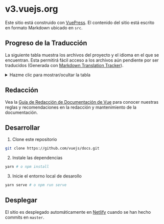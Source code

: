 # v3.vuejs.org

Este sitio está construido con [VuePress](https://vuepress.vuejs.org/). El contenido del sitio está escrito en formato Markdown ubicado en `src`.

## Progreso de la Traducción

La siguiente tabla muestra los archivos del proyecto y el idioma en el que se encuentran. Esta permitirá fácil acceso a los archivos aún pendiente por ser traducidos (Generada con [Markdown Translation Tracker](https://github.com/lagp0310/markdown-docs-translation-tracker)).

<details>
  <summary>Hazme clic para mostrar/ocultar la tabla</summary>

  | Filename | Language
  |---|---|
  |[src/README.md](src/README.md)|Spanish :white_check_mark:|
  |[src/api/application-api.md](src/api/application-api.md)|Spanish :white_check_mark:|
  |[src/api/application-config.md](src/api/application-config.md)|Spanish :white_check_mark:|
  |[src/api/basic-reactivity.md](src/api/basic-reactivity.md)|Spanish :white_check_mark:|
  |[src/api/built-in-components.md](src/api/built-in-components.md)|Spanish :white_check_mark:|
  |[src/api/composition-api.md](src/api/composition-api.md)|Spanish :white_check_mark:|
  |[src/api/computed-watch-api.md](src/api/computed-watch-api.md)|Spanish :white_check_mark:|
  |[src/api/directives.md](src/api/directives.md)|Spanish :white_check_mark:|
  |[src/api/effect-scope.md](src/api/effect-scope.md)|Spanish :white_check_mark:|
  |[src/api/global-api.md](src/api/global-api.md)|Spanish :white_check_mark:|
  |[src/api/index.md](src/api/index.md)|Spanish :white_check_mark:|
  |[src/api/instance-methods.md](src/api/instance-methods.md)|Spanish :white_check_mark:|
  |[src/api/instance-properties.md](src/api/instance-properties.md)|Spanish :white_check_mark:|
  |[src/api/options-api.md](src/api/options-api.md)|Spanish :white_check_mark:|
  |[src/api/options-assets.md](src/api/options-assets.md)|Spanish :white_check_mark:|
  |[src/api/options-composition.md](src/api/options-composition.md)|Spanish :white_check_mark:|
  |[src/api/options-data.md](src/api/options-data.md)|Spanish :white_check_mark:|
  |[src/api/options-dom.md](src/api/options-dom.md)|Spanish :white_check_mark:|
  |[src/api/options-lifecycle-hooks.md](src/api/options-lifecycle-hooks.md)|Spanish :white_check_mark:|
  |[src/api/options-misc.md](src/api/options-misc.md)|Spanish :white_check_mark:|
  |[src/api/reactivity-api.md](src/api/reactivity-api.md)|Spanish :white_check_mark:|
  |[src/api/refs-api.md](src/api/refs-api.md)|Spanish :white_check_mark:|
  |[src/api/sfc-script-setup.md](src/api/sfc-script-setup.md)|Spanish :white_check_mark:|
  |[src/api/sfc-spec.md](src/api/sfc-spec.md)|Spanish :white_check_mark:|
  |[src/api/sfc-style.md](src/api/sfc-style.md)|Spanish :white_check_mark:|
  |[src/api/sfc-tooling.md](src/api/sfc-tooling.md)|Spanish :white_check_mark:|
  |[src/api/special-attributes.md](src/api/special-attributes.md)|Spanish :white_check_mark:|
  |[src/examples/commits.md](src/examples/commits.md)|Spanish :white_check_mark:|
  |[src/examples/elastic-header.md](src/examples/elastic-header.md)|Spanish :white_check_mark:|
  |[src/examples/grid-component.md](src/examples/grid-component.md)|Spanish :white_check_mark:|
  |[src/examples/markdown.md](src/examples/markdown.md)|Spanish :white_check_mark:|
  |[src/examples/modal.md](src/examples/modal.md)|Spanish :white_check_mark:|
  |[src/examples/select2.md](src/examples/select2.md)|Spanish :white_check_mark:|
  |[src/examples/svg.md](src/examples/svg.md)|Spanish :white_check_mark:|
  |[src/examples/todomvc.md](src/examples/todomvc.md)|Spanish :white_check_mark:|
  |[src/examples/tree-view.md](src/examples/tree-view.md)|Spanish :white_check_mark:|
  |[src/guide/change-detection.md](src/guide/change-detection.md)|Spanish :white_check_mark:|
  |[src/guide/class-and-style.md](src/guide/class-and-style.md)|Spanish :white_check_mark:|
  |[src/guide/component-attrs.md](src/guide/component-attrs.md)|Spanish :white_check_mark:|
  |[src/guide/component-basics.md](src/guide/component-basics.md)|Spanish :white_check_mark:|
  |[src/guide/component-custom-events.md](src/guide/component-custom-events.md)|Spanish :white_check_mark:|
  |[src/guide/component-dynamic-async.md](src/guide/component-dynamic-async.md)|Spanish :white_check_mark:|
  |[src/guide/component-edge-cases.md](src/guide/component-edge-cases.md)|Spanish :white_check_mark:|
  |[src/guide/component-props.md](src/guide/component-props.md)|Spanish :white_check_mark:|
  |[src/guide/component-provide-inject.md](src/guide/component-provide-inject.md)|Spanish :white_check_mark:|
  |[src/guide/component-registration.md](src/guide/component-registration.md)|Spanish :white_check_mark:|
  |[src/guide/component-slots.md](src/guide/component-slots.md)|Spanish :white_check_mark:|
  |[src/guide/component-template-refs.md](src/guide/component-template-refs.md)|Spanish :white_check_mark:|
  |[src/guide/composition-api-introduction.md](src/guide/composition-api-introduction.md)|Spanish :white_check_mark:|
  |[src/guide/composition-api-lifecycle-hooks.md](src/guide/composition-api-lifecycle-hooks.md)|Spanish :white_check_mark:|
  |[src/guide/composition-api-provide-inject.md](src/guide/composition-api-provide-inject.md)|Spanish :white_check_mark:|
  |[src/guide/composition-api-setup.md](src/guide/composition-api-setup.md)|Spanish :white_check_mark:|
  |[src/guide/composition-api-template-refs.md](src/guide/composition-api-template-refs.md)|Spanish :white_check_mark:|
  |[src/guide/computed.md](src/guide/computed.md)|Spanish :white_check_mark:|
  |[src/guide/conditional.md](src/guide/conditional.md)|Spanish :white_check_mark:|
  |[src/guide/custom-directive.md](src/guide/custom-directive.md)|Spanish :white_check_mark:|
  |[src/guide/data-methods.md](src/guide/data-methods.md)|Spanish :white_check_mark:|
  |[src/guide/events.md](src/guide/events.md)|Spanish :white_check_mark:|
  |[src/guide/forms.md](src/guide/forms.md)|Spanish :white_check_mark:|
  |[src/guide/installation.md](src/guide/installation.md)|Spanish :white_check_mark:|
  |[src/guide/instance.md](src/guide/instance.md)|Spanish :white_check_mark:|
  |[src/guide/introduction.md](src/guide/introduction.md)|Spanish :white_check_mark:|
  |[src/guide/list.md](src/guide/list.md)|Spanish :white_check_mark:|
  |[src/guide/migration/array-refs.md](src/guide/migration/array-refs.md)|Spanish :white_check_mark:|
  |[src/guide/migration/async-components.md](src/guide/migration/async-components.md)|Spanish :white_check_mark:|
  |[src/guide/migration/attribute-coercion.md](src/guide/migration/attribute-coercion.md)|Spanish :white_check_mark:|
  |[src/guide/migration/attrs-includes-class-style.md](src/guide/migration/attrs-includes-class-style.md)|Spanish :white_check_mark:|
  |[src/guide/migration/children.md](src/guide/migration/children.md)|Spanish :white_check_mark:|
  |[src/guide/migration/custom-directives.md](src/guide/migration/custom-directives.md)|Spanish :white_check_mark:|
  |[src/guide/migration/introduction.md](src/guide/migration/introduction.md)|Spanish :white_check_mark:|
  |[src/guide/migration/migration-build.md](src/guide/migration/migration-build.md)|Spanish :white_check_mark:|
  |[src/guide/mixins.md](src/guide/mixins.md)|Spanish :white_check_mark:|
  |[src/guide/mobile.md](src/guide/mobile.md)|Spanish :white_check_mark:|
  |[src/guide/optimizations.md](src/guide/optimizations.md)|Spanish :white_check_mark:|
  |[src/guide/plugins.md](src/guide/plugins.md)|Spanish :white_check_mark:|
  |[src/guide/reactivity-computed-watchers.md](src/guide/reactivity-computed-watchers.md)|Spanish :white_check_mark:|
  |[src/guide/reactivity-fundamentals.md](src/guide/reactivity-fundamentals.md)|Spanish :white_check_mark:|
  |[src/guide/reactivity.md](src/guide/reactivity.md)|Spanish :white_check_mark:|
  |[src/guide/render-function.md](src/guide/render-function.md)|Spanish :white_check_mark:|
  |[src/guide/routing.md](src/guide/routing.md)|Spanish :white_check_mark:|
  |[src/guide/security.md](src/guide/security.md)|Spanish :white_check_mark:|
  |[src/guide/single-file-component.md](src/guide/single-file-component.md)|Spanish :white_check_mark:|
  |[src/guide/ssr.md](src/guide/ssr.md)|Spanish :white_check_mark:|
  |[src/guide/state-management.md](src/guide/state-management.md)|Spanish :white_check_mark:|
  |[src/guide/teleport.md](src/guide/teleport.md)|Spanish :white_check_mark:|
  |[src/guide/template-syntax.md](src/guide/template-syntax.md)|Spanish :white_check_mark:|
  |[src/guide/testing.md](src/guide/testing.md)|Spanish :white_check_mark:|
  |[src/guide/tooling/deployment.md](src/guide/tooling/deployment.md)|Spanish :white_check_mark:|
  |[src/guide/transitions-enterleave.md](src/guide/transitions-enterleave.md)|Spanish :white_check_mark:|
  |[src/guide/transitions-list.md](src/guide/transitions-list.md)|Spanish :white_check_mark:|
  |[src/guide/transitions-overview.md](src/guide/transitions-overview.md)|Spanish :white_check_mark:|
  |[src/guide/transitions-state.md](src/guide/transitions-state.md)|Spanish :white_check_mark:|
  |[src/guide/typescript-support.md](src/guide/typescript-support.md)|Spanish :white_check_mark:|
  |[src/guide/web-components.md](src/guide/web-components.md)|Spanish :white_check_mark:|
  |[src/search/README.md](src/search/README.md)|Spanish :white_check_mark:|
  |[src/style-guide/README.md](src/style-guide/README.md)|Spanish :white_check_mark:|
  |[src/.vuepress/theme/README.md](src/.vuepress/theme/README.md)|English :x:|
  |[src/coc/index.md](src/coc/index.md)|English :x:|
  |[src/community/join.md](src/community/join.md)|English :x:|
  |[src/community/partners.md](src/community/partners.md)|English :x:|
  |[src/community/team.md](src/community/team.md)|English :x:|
  |[src/community/themes.md](src/community/themes.md)|English :x:|
  |[src/cookbook/automatic-global-registration-of-base-components.md](src/cookbook/automatic-global-registration-of-base-components.md)|English :x:|
  |[src/cookbook/debugging-in-vscode.md](src/cookbook/debugging-in-vscode.md)|English :x:|
  |[src/cookbook/editable-svg-icons.md](src/cookbook/editable-svg-icons.md)|English :x:|
  |[src/cookbook/index.md](src/cookbook/index.md)|English :x:|
  |[src/guide/a11y-basics.md](src/guide/a11y-basics.md)|English :x:|
  |[src/guide/a11y-resources.md](src/guide/a11y-resources.md)|English :x:|
  |[src/guide/a11y-semantics.md](src/guide/a11y-semantics.md)|English :x:|
  |[src/guide/a11y-standards.md](src/guide/a11y-standards.md)|English :x:|
  |[src/guide/contributing/doc-style-guide.md](src/guide/contributing/doc-style-guide.md)|English :x:|
  |[src/guide/contributing/translations.md](src/guide/contributing/translations.md)|English :x:|
  |[src/guide/contributing/writing-guide.md](src/guide/contributing/writing-guide.md)|English :x:|
  |[src/guide/migration/custom-elements-interop.md](src/guide/migration/custom-elements-interop.md)|English :x:|
  |[src/guide/migration/data-option.md](src/guide/migration/data-option.md)|English :x:|
  |[src/guide/migration/emits-option.md](src/guide/migration/emits-option.md)|English :x:|
  |[src/guide/migration/events-api.md](src/guide/migration/events-api.md)|English :x:|
  |[src/guide/migration/filters.md](src/guide/migration/filters.md)|English :x:|
  |[src/guide/migration/fragments.md](src/guide/migration/fragments.md)|English :x:|
  |[src/guide/migration/functional-components.md](src/guide/migration/functional-components.md)|English :x:|
  |[src/guide/migration/global-api-treeshaking.md](src/guide/migration/global-api-treeshaking.md)|English :x:|
  |[src/guide/migration/global-api.md](src/guide/migration/global-api.md)|English :x:|
  |[src/guide/migration/inline-template-attribute.md](src/guide/migration/inline-template-attribute.md)|English :x:|
  |[src/guide/migration/key-attribute.md](src/guide/migration/key-attribute.md)|English :x:|
  |[src/guide/migration/keycode-modifiers.md](src/guide/migration/keycode-modifiers.md)|English :x:|
  |[src/guide/migration/listeners-removed.md](src/guide/migration/listeners-removed.md)|English :x:|
  |[src/guide/migration/mount-changes.md](src/guide/migration/mount-changes.md)|English :x:|
  |[src/guide/migration/props-data.md](src/guide/migration/props-data.md)|English :x:|
  |[src/guide/migration/props-default-this.md](src/guide/migration/props-default-this.md)|English :x:|
  |[src/guide/migration/render-function-api.md](src/guide/migration/render-function-api.md)|English :x:|
  |[src/guide/migration/slots-unification.md](src/guide/migration/slots-unification.md)|English :x:|
  |[src/guide/migration/suspense.md](src/guide/migration/suspense.md)|English :x:|
  |[src/guide/migration/transition-as-root.md](src/guide/migration/transition-as-root.md)|English :x:|
  |[src/guide/migration/transition-group.md](src/guide/migration/transition-group.md)|English :x:|
  |[src/guide/migration/transition.md](src/guide/migration/transition.md)|English :x:|
  |[src/guide/migration/v-bind.md](src/guide/migration/v-bind.md)|English :x:|
  |[src/guide/migration/v-if-v-for.md](src/guide/migration/v-if-v-for.md)|English :x:|
  |[src/guide/migration/v-model.md](src/guide/migration/v-model.md)|English :x:|
  |[src/guide/migration/v-on-native-modifier-removed.md](src/guide/migration/v-on-native-modifier-removed.md)|English :x:|
  |[src/guide/migration/vnode-lifecycle-events.md](src/guide/migration/vnode-lifecycle-events.md)|English :x:|
  |[src/guide/migration/watch.md](src/guide/migration/watch.md)|English :x:|
  |[src/guide/ssr/build-config.md](src/guide/ssr/build-config.md)|English :x:|
  |[src/guide/ssr/getting-started.md](src/guide/ssr/getting-started.md)|English :x:|
  |[src/guide/ssr/hydration.md](src/guide/ssr/hydration.md)|English :x:|
  |[src/guide/ssr/introduction.md](src/guide/ssr/introduction.md)|English :x:|
  |[src/guide/ssr/routing.md](src/guide/ssr/routing.md)|English :x:|
  |[src/guide/ssr/server.md](src/guide/ssr/server.md)|English :x:|
  |[src/guide/ssr/structure.md](src/guide/ssr/structure.md)|English :x:|
  |[src/guide/ssr/universal.md](src/guide/ssr/universal.md)|English :x:|
  |[src/support-vuejs/README.md](src/support-vuejs/README.md)|English :x:|
</details>

## Redacción

Vea la [Guía de Redacción de Documentación de Vue](https://v3.vuejs.org/guide/writing-guide.html) para conocer nuestras reglas y recomendaciones en la redacción y mantenimiento de la documentación.

## Desarrollar

1. Clone este repositorio

```bash
git clone https://github.com/vuejs/docs.git
```

2. Instale las dependencias

```bash
yarn # o npm install
```

3. Inicie el entorno local de desarollo

```bash
yarn serve # o npm run serve
```

## Desplegar

El sitio es desplegado automáticamente en [Netlify](https://www.netlify.com/) cuando se han hecho commits en `master`.
